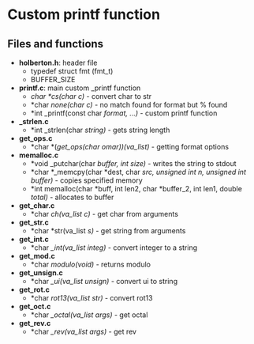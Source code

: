 # Custom printf function

## Files and functions
* **holberton.h**: header file
  * typedef struct fmt (fmt_t)
  * BUFFER_SIZE
* **printf.c**: main custom _printf function
  * _char *cs(char c)_ - convert char to str
  * *char *none(char c)* - no match found for format but % found
  * *int _printf(const char *format, ...)* - custom printf function
* **_strlen.c**
  * *int _strlen(char *string)* - gets string length
* **get_ops.c**
  * *char *(*get_ops(char omar))(va_list)* - getting format options
* **memalloc.c**
  * *void _putchar(char *buffer, int size)* - writes the string to stdout
  * *char *_memcpy(char *dest, char *src, unsigned int n, unsigned int buffer)* - copies specified memory
  * *int memalloc(char *buff, int len2, char *buffer_2, int len1, double *total)* - allocates to buffer
* **get_char.c**
  * *char *ch(va_list c)* - get char from arguments
* **get_str.c**
  * *char *str(va_list *s)* - get string from arguments
* **get_int.c**
  * *char *_int(va_list integ)* - convert integer to a string
* **get_mod.c**
  * *char *modulo(void)* - returns modulo
* **get_unsign.c**
  * *char *_ui(va_list unsign)* - convert ui to string
* **get_rot.c**
  * *char *rot13(va_list str)* - convert rot13
* **get_oct.c**
  * *char *_octal(va_list args)* - get octal
* **get_rev.c**
  * *char *_rev(va_list args)* - get rev
